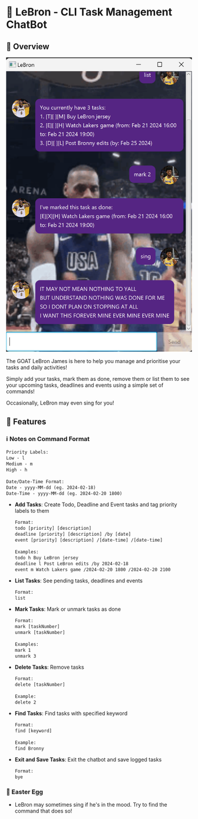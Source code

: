 # 👑 LeBron - CLI Task Management ChatBot

## 🐐 Overview

![Screenshot of LeBron GUI](./Ui.png)

The GOAT LeBron James is here to help you manage and prioritise your tasks and daily activities!

Simply add your tasks, mark them as done, remove them or list them to see your upcoming
tasks, deadlines and events using a simple set of commands!

Occasionally, LeBron may even sing for you!

## 🌟 Features

### ℹ️ **Notes on Command Format**
  ```
  Priority Labels:
  Low - l
  Medium - m
  High - h
  
  Date/Date-Time Format:
  Date - yyyy-MM-dd (eg. 2024-02-18)
  Date-Time - yyyy-MM-dd (eg. 2024-02-20 1800)
  ```

- **Add Tasks**: Create Todo, Deadline and Event tasks and tag priority labels to them
  ```
  Format:
  todo [priority] [description]
  deadline [priority] [description] /by [date]
  event [priority] [description] /[date-time] /[date-time]
  
  Examples:
  todo h Buy LeBron jersey
  deadline l Post LeBron edits /by 2024-02-18
  event m Watch Lakers game /2024-02-20 1800 /2024-02-20 2100
  ```
  
- **List Tasks**: See pending tasks, deadlines and events
  ```
  Format:
  list
  ```

- **Mark Tasks**: Mark or unmark tasks as done
  ```
  Format:
  mark [taskNumber]
  unmark [taskNumber]
  
  Examples:
  mark 1
  unmark 3
  ```

- **Delete Tasks**: Remove tasks
  ```
  Format:
  delete [taskNumber]
  
  Example:
  delete 2
  ```

- **Find Tasks**: Find tasks with specified keyword
  ```
  Format:
  find [keyword]
  
  Example:
  find Bronny
  ```

- **Exit and Save Tasks**: Exit the chatbot and save logged tasks
  ```
  Format:
  bye
  ```

### 🎤 Easter Egg

- LeBron may sometimes sing if he's in the mood. Try to find the command that does so!
